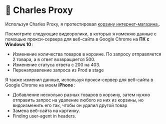 # 🍶 Charles Proxy 

Используя Charles Proxy, я протестировал <a href="http://demowebshop.tricentis.com/cart"> корзину интернет-магазина.</a>. 

Посмотрите следующие видеоролики, в которых я изменяю данные с помощью прокси-сервера для веб-сайта в Google Chrome на <b> ПК с Windows 10 </b>: 
<a href="https://drive.google.com/file/d/1FoX3lxg0bGv9s1HEOqzacDbBNEpMnA28/view?usp=sharing"></a> 
<ul>
<li>  <a>Изменение количества товаров в корзине. </a>  По запросу отправляется 2 товара, а в ответ возвращается 500. </li> 
<li>  <a> Изменение статуса ответа с 200 на 403. </a>  </li> 
<li>  <a>Перенаправление запроса из Prod в stage</a> </li> 
 </ul>
 
Я также изменил данные, используя прокси-сервер для веб-сайта в Google Chrome на моем <b> iPhone </b>:
<a href="https://drive.google.com/file/d/1VptgP27ptNhECfjhoWt59MM6y_Ujt-F7/view?usp=sharing"></a>
<ul>
<li>  <a> Добавление несколько разных товаров в корзину, затем нужно отправить запрос на удаление любого из них из корзины, но видоизменить его так, чтобы он удалил другой товар </a> </li> 
<li>  <a> Замена веб-сайта на картинку. </a>  </li> 
<li>  <a> Finding user-agent in headers.</a> </li> 
 </ul>
